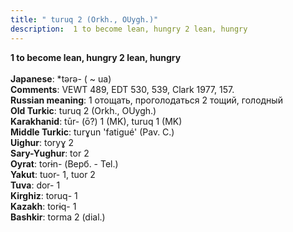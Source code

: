 ```yaml
---
title: " turuq 2 (Orkh., OUygh.)"
description:  1 to become lean, hungry 2 lean, hungry
---
```

<p data-pagefind-weight="0.5">
<strong> 1 to become lean, hungry 2 lean, hungry</strong><br><br>
<strong>Japanese</strong>:  *tǝrǝ- ( ~ ua)<br>
<strong>Comments</strong>:  VEWT 489, EDT 530, 539, Clark 1977, 157.<br>
<strong>Russian meaning</strong>:  1 отощать, проголодаться 2 тощий, голодный<br>
<strong>Old Turkic</strong>:  turuq 2 (Orkh., OUygh.)<br>
<strong>Karakhanid</strong>:  tūr- (ō?) 1 (MK), turuq 1 (MK)<br>
<strong>Middle Turkic</strong>:  turɣun 'fatigué' (Pav. C.)<br>
<strong>Uighur</strong>:  toryɣ 2<br>
<strong>Sary-Yughur</strong>:  tor 2<br>
<strong>Oyrat</strong>:  torɨn- (Верб. - Tel.)<br>
<strong>Yakut</strong>:  tuor- 1, tuor 2<br>
<strong>Tuva</strong>:  dor- 1<br>
<strong>Kirghiz</strong>:  toruq- 1<br>
<strong>Kazakh</strong>:  torɨq- 1<br>
<strong>Bashkir</strong>:  torma 2 (dial.)<br>

</p>
